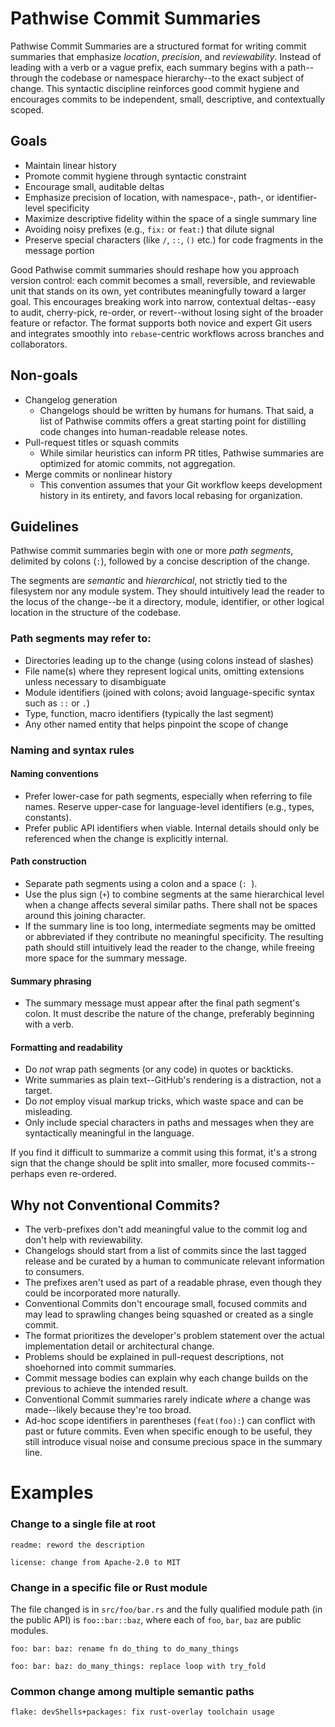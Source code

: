 # Pathwise Commit Summaries

Pathwise Commit Summaries are a structured format for writing commit summaries that emphasize *location*, *precision*, and *reviewability*. Instead of leading with a verb or a vague prefix, each summary begins with a path--through the codebase or namespace hierarchy--to the exact subject of change. This syntactic discipline reinforces good commit hygiene and encourages commits to be independent, small, descriptive, and contextually scoped.

## Goals

- Maintain linear history
- Promote commit hygiene through syntactic constraint
- Encourage small, auditable deltas
- Emphasize precision of location, with namespace-, path-, or identifier-level specificity
- Maximize descriptive fidelity within the space of a single summary line
- Avoiding noisy prefixes (e.g., `fix:` or `feat:`) that dilute signal
- Preserve special characters (like `/`, `::`, `()` etc.) for code fragments in the message portion

Good Pathwise commit summaries should reshape how you approach version control: each commit becomes a small, reversible, and reviewable unit that stands on its own, yet contributes meaningfully toward a larger goal. This encourages breaking work into narrow, contextual deltas--easy to audit, cherry-pick, re-order, or revert--without losing sight of the broader feature or refactor. The format supports both novice and expert Git users and integrates smoothly into `rebase`-centric workflows across branches and collaborators.

## Non-goals

- Changelog generation
  - Changelogs should be written by humans for humans. That said, a list of Pathwise commits offers a great starting point for distilling code changes into human-readable release notes.
- Pull-request titles or squash commits
  - While similar heuristics can inform PR titles, Pathwise summaries are optimized for atomic commits, not aggregation.
- Merge commits or nonlinear history
  - This convention assumes that your Git workflow keeps development history in its entirety, and favors local rebasing for organization.

## Guidelines

Pathwise commit summaries begin with one or more *path segments*, delimited by colons (`:`), followed by a concise description of the change.

The segments are *semantic* and *hierarchical*, not strictly tied to the filesystem nor any module system. They should intuitively lead the reader to the locus of the change--be it a directory, module, identifier, or other logical location in the structure of the codebase.

### Path segments may refer to:

- Directories leading up to the change (using colons instead of slashes)
- File name(s) where they represent logical units, omitting extensions unless necessary to disambiguate
- Module identifiers (joined with colons; avoid language-specific syntax such as `::` or `.`)
- Type, function, macro identifiers (typically the last segment)
- Any other named entity that helps pinpoint the scope of change

### Naming and syntax rules

#### Naming conventions

- Prefer lower-case for path segments, especially when referring to file names. Reserve upper-case for language-level identifiers (e.g., types, constants).
- Prefer public API identifiers when viable. Internal details should only be referenced when the change is explicitly internal.

#### Path construction

- Separate path segments using a colon and a space (`: `).
- Use the plus sign (`+`) to combine segments at the same hierarchical level when a change affects several similar paths. There shall not be spaces around this joining character.
- If the summary line is too long, intermediate segments may be omitted or abbreviated if they contribute no meaningful specificity. The resulting path should still intuitively lead the reader to the change, while freeing more space for the summary message.

#### Summary phrasing

- The summary message must appear after the final path segment's colon. It must describe the nature of the change, preferably beginning with a verb.

#### Formatting and readability

- Do *not* wrap path segments (or any code) in quotes or backticks.
- Write summaries as plain text--GitHub's rendering is a distraction, not a target.
- Do *not* employ visual markup tricks, which waste space and can be misleading.
- Only include special characters in paths and messages when they are syntactically meaningful in the language.

If you find it difficult to summarize a commit using this format, it's a strong sign that the change should be split into smaller, more focused commits--perhaps even re-ordered.

## Why not Conventional Commits?

- The verb-prefixes don't add meaningful value to the commit log and don't help with reviewability.
- Changelogs should start from a list of commits since the last tagged release and be curated by a human to communicate relevant information to consumers.
- The prefixes aren't used as part of a readable phrase, even though they could be incorporated more naturally.
- Conventional Commits don't encourage small, focused commits and may lead to sprawling changes being squashed or created as a single commit.
- The format prioritizes the developer's problem statement over the actual implementation detail or architectural change.
- Problems should be explained in pull-request descriptions, not shoehorned into commit summaries.
- Commit message bodies can explain why each change builds on the previous to achieve the intended result.
- Conventional Commit summaries rarely indicate *where* a change was made--likely because they're too broad.
- Ad-hoc scope identifiers in parentheses (`feat(foo):`) can conflict with past or future commits. Even when specific enough to be useful, they still introduce visual noise and consume precious space in the summary line.

# Examples

### Change to a single file at root

```
readme: reword the description
```
```
license: change from Apache-2.0 to MIT
```

### Change in a specific file or Rust module

The file changed is in `src/foo/bar.rs` and the fully qualified module path (in the public API) is `foo::bar::baz`, where each of `foo`, `bar`, `baz` are public modules.

```
foo: bar: baz: rename fn do_thing to do_many_things
```

```
foo: bar: baz: do_many_things: replace loop with try_fold
```

### Common change among multiple semantic paths

```
flake: devShells+packages: fix rust-overlay toolchain usage
```
